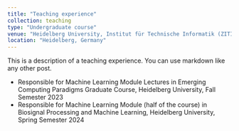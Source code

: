 ```yaml
---
title: "Teaching experience"
collection: teaching
type: "Undergraduate course"
venue: "Heidelberg University, Institut für Technische Informatik (ZITI)"
location: "Heidelberg, Germany"
---
```


This is a description of a teaching experience. You can use markdown like any other post.

* Responsible for Machine Learning Module Lectures in Emerging Computing Paradigms Graduate Course, Heidelberg University, Fall Semester 2023
* Responsible for Machine Learning Module (half of the course) in Biosignal Processing and Machine Learning, Heidelberg University, Spring Semester 2024